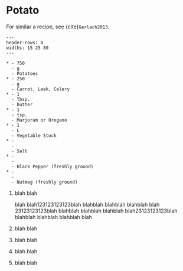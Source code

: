 # Potato

For similar a recipe, see {cite}`Gerlach2013`.

```{list-table}
---
header-rows: 0
widths: 15 25 80
---

* - 750
  - g
  - Potatoes
* - 250
  - g
  - Carrot, Leek, Celery
* - 1
  - Tbsp.
  - butter
* - 1
  - tsp.
  - Marjoram or Oregano
* - 1
  - L
  - Vegetable Stock
* -
  -
  - Salt
* -
  -
  - Black Pepper (freshly ground)
* -
  -
  - Nutmeg (freshly ground)
```

1. blah blah

    blah blah123123123123blah blahblah blahblah blahblah blah 23123123123blah blahblah blahblah blahblah blah23123123123blah blahblah blahblah blahblah blah

1. blah blah
1. blah blah
1. blah blah
1. blah blah

